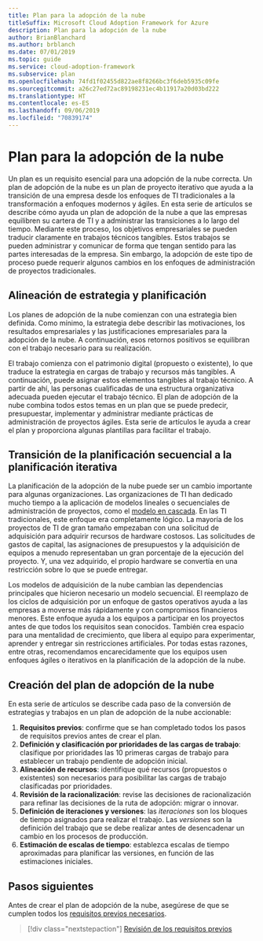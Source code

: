 ```yaml
---
title: Plan para la adopción de la nube
titleSuffix: Microsoft Cloud Adoption Framework for Azure
description: Plan para la adopción de la nube
author: BrianBlanchard
ms.author: brblanch
ms.date: 07/01/2019
ms.topic: guide
ms.service: cloud-adoption-framework
ms.subservice: plan
ms.openlocfilehash: 74fd1f02455d822ae8f8266bc3f6deb5935c09fe
ms.sourcegitcommit: a26c27ed72ac89198231ec4b11917a20d03bd222
ms.translationtype: HT
ms.contentlocale: es-ES
ms.lasthandoff: 09/06/2019
ms.locfileid: "70839174"
---
```

# <a name="plan-for-cloud-adoption"></a>Plan para la adopción de la nube

Un plan es un requisito esencial para una adopción de la nube correcta. Un plan de adopción de la nube es un plan de proyecto iterativo que ayuda a la transición de una empresa desde los enfoques de TI tradicionales a la transformación a enfoques modernos y ágiles. En esta serie de artículos se describe cómo ayuda un plan de adopción de la nube a que las empresas equilibren su cartera de TI y a administrar las transiciones a lo largo del tiempo. Mediante este proceso, los objetivos empresariales se pueden traducir claramente en trabajos técnicos tangibles. Estos trabajos se pueden administrar y comunicar de forma que tengan sentido para las partes interesadas de la empresa. Sin embargo, la adopción de este tipo de proceso puede requerir algunos cambios en los enfoques de administración de proyectos tradicionales.

## <a name="align-strategy-and-planning"></a>Alineación de estrategia y planificación

Los planes de adopción de la nube comienzan con una estrategia bien definida. Como mínimo, la estrategia debe describir las motivaciones, los resultados empresariales y las justificaciones empresariales para la adopción de la nube. A continuación, esos retornos positivos se equilibran con el trabajo necesario para su realización.

El trabajo comienza con el patrimonio digital (propuesto o existente), lo que traduce la estrategia en cargas de trabajo y recursos más tangibles. A continuación, puede asignar estos elementos tangibles al trabajo técnico. A partir de ahí, las personas cualificadas de una estructura organizativa adecuada pueden ejecutar el trabajo técnico. El plan de adopción de la nube combina todos estos temas en un plan que se puede predecir, presupuestar, implementar y administrar mediante prácticas de administración de proyectos ágiles. Esta serie de artículos le ayuda a crear el plan y proporciona algunas plantillas para facilitar el trabajo.

## <a name="transition-from-sequential-to-iterative-planning"></a>Transición de la planificación secuencial a la planificación iterativa

La planificación de la adopción de la nube puede ser un cambio importante para algunas organizaciones. Las organizaciones de TI han dedicado mucho tiempo a la aplicación de modelos lineales o secuenciales de administración de proyectos, como el [modelo en cascada](https://wikipedia.org/wiki/Waterfall_model). En las TI tradicionales, este enfoque era completamente lógico. La mayoría de los proyectos de TI de gran tamaño empezaban con una solicitud de adquisición para adquirir recursos de hardware costosos. Las solicitudes de gastos de capital, las asignaciones de presupuestos y la adquisición de equipos a menudo representaban un gran porcentaje de la ejecución del proyecto. Y, una vez adquirido, el propio hardware se convertía en una restricción sobre lo que se puede entregar.

Los modelos de adquisición de la nube cambian las dependencias principales que hicieron necesario un modelo secuencial. El reemplazo de los ciclos de adquisición por un enfoque de gastos operativos ayuda a las empresas a moverse más rápidamente y con compromisos financieros menores. Este enfoque ayuda a los equipos a participar en los proyectos antes de que todos los requisitos sean conocidos. También crea espacio para una mentalidad de crecimiento, que libera al equipo para experimentar, aprender y entregar sin restricciones artificiales. Por todas estas razones, entre otras, recomendamos encarecidamente que los equipos usen enfoques ágiles o iterativos en la planificación de la adopción de la nube.

## <a name="build-your-cloud-adoption-plan"></a>Creación del plan de adopción de la nube

En esta serie de artículos se describe cada paso de la conversión de estrategias y trabajos en un plan de adopción de la nube accionable:

1. **Requisitos previos**: confirme que se han completado todos los pasos de requisitos previos antes de crear el plan.
2. **Definición y clasificación por prioridades de las cargas de trabajo**: clasifique por prioridades las 10 primeras cargas de trabajo para establecer un trabajo pendiente de adopción inicial.
3. **Alineación de recursos**: identifique qué recursos (propuestos o existentes) son necesarios para posibilitar las cargas de trabajo clasificadas por prioridades.
4. **Revisión de la racionalización**: revise las decisiones de racionalización para refinar las decisiones de la ruta de adopción: migrar o innovar.
5. **Definición de iteraciones y versiones**: las *iteraciones* son los bloques de tiempo asignados para realizar el trabajo. Las *versiones* son la definición del trabajo que se debe realizar antes de desencadenar un cambio en los procesos de producción.
6. **Estimación de escalas de tiempo**: establezca escalas de tiempo aproximadas para planificar las versiones, en función de las estimaciones iniciales.

## <a name="next-steps"></a>Pasos siguientes

Antes de crear el plan de adopción de la nube, asegúrese de que se cumplen todos los [requisitos previos necesarios](./prerequisites.md).

> [!div class="nextstepaction"]
> [Revisión de los requisitos previos](./prerequisites.md)
